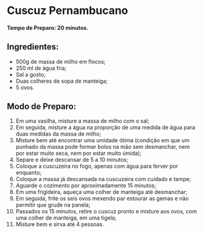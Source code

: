 # Cuscuz Pernambucano
#### Tempo de Preparo: 20 minutos.
## Ingredientes: ##
- 500g de massa de milho em flocos;
- 250 ml de água fria;
- Sal a gosto;
- Duas colheres de sopa de manteiga;
- 5 ovos.
## Modo de Preparo: ##
1. Em uma vasilha, misture a massa de milho com o sal;
2. Em seguida, misture a água na proporção de uma medida de água para duas medidas da massa de milho;
3. Misture bem até encontrar uma umidade ótima (condição em que um punhado da massa pode formar bolos na mão sem desmanchar, nem por estar muito seca, nem por estar muito úmida);
4. Separe e deixe descansar de 5 a 10 minutos;
5. Coloque a cuscuzeira no fogo, apenas com água para ferver por enquanto;
6. Coloque a massa já descansada na cuscuzeira com cuidado e tampe;
7. Aguarde o cozimento por aproximadamente 15 minutos;
8. Em uma frigideira, aqueça uma colher de manteiga até desmanchar;
9. Em seguida, frite os seis ovos mexendo par estourar as gemas e não permitir que grude na panela;
10. Passados os 15 minutos, retire o cuscuz pronto e misture aos ovos, com uma colher de manteiga, em uma tigela;
11. Misture bem e sirva até 4 pessoas.
